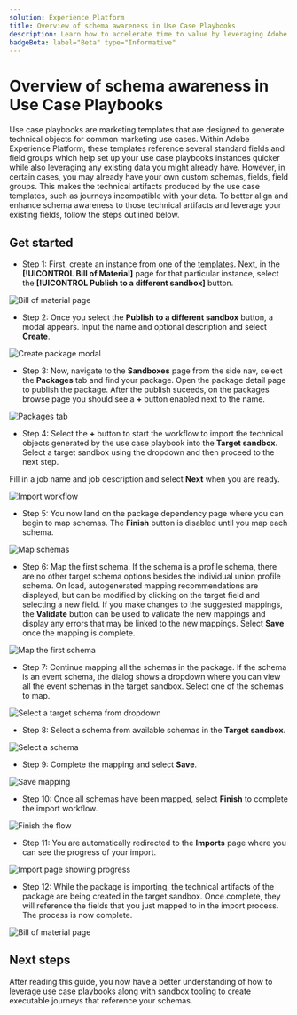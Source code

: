 ```yaml
---
solution: Experience Platform
title: Overview of schema awareness in Use Case Playbooks
description: Learn how to accelerate time to value by leveraging Adobe standard fields and field groups
badgeBeta: label="Beta" type="Informative"
---
```


# Overview of schema awareness in Use Case Playbooks

Use case playbooks are marketing templates that are designed to generate technical objects for common marketing use cases. Within Adobe Experience Platform, these templates reference several standard fields and field groups which help set up your use case playbooks instances quicker while also leveraging any existing data you might already have. However, in certain cases, you may already have your own custom schemas, fields, field groups. This makes the technical artifacts produced by the use case templates, such as journeys incompatible with your data. To better align and enhance schema awareness to those technical artifacts and leverage your existing fields, follow the steps outlined below.

## Get started

* Step 1: First, create an instance from one of the [templates](../playbooks/create-share-reuse.md). Next, in the **[!UICONTROL Bill of Material]** page for that particular instance, select the **[!UICONTROL Publish to a different sandbox]** button.

![Bill of material page](/help/use-case-playbooks/assets/playbooks/data-awareness/bill-of-material.png)

* Step 2: Once you select the **Publish to a different sandbox** button, a modal appears. Input the name and optional description and select **Create**.

![Create package modal](/help/use-case-playbooks/assets/playbooks/data-awareness/create-package-modal.png)

* Step 3: Now, navigate to the **Sandboxes** page from the side nav, select the **Packages** tab and find your package. Open the package detail page to publish the package. After the publish suceeds, on the packages browse page you should see a **+** button enabled next to the name.

![Packages tab](/help/use-case-playbooks/assets/playbooks/data-awareness/packages.png)

* Step 4: Select the **+** button to start the workflow to import the technical objects generated by the use case playbook into the **Target sandbox**. Select a target sandbox using the dropdown and then proceed to the next step.

Fill in a job name and job description and select **Next** when you are ready.

![Import workflow](/help/use-case-playbooks/assets/playbooks/data-awareness/import-package-import-settings.png)

* Step 5: You now land on the package dependency page where you can begin to map schemas. The **Finish** button is disabled until you map each schema.

![Map schemas](/help/use-case-playbooks/assets/playbooks/data-awareness/import-package-view-dependencies.png)

* Step 6: Map the first schema. If the schema is a profile schema, there are no other target schema options besides the individual union profile schema. On load, autogenerated mapping recommendations are displayed, but can be modified by clicking on the target field and selecting a new field. If you make changes to the suggested mappings, the **Validate** button can be used to validate the new mappings and display any errors that may be linked to the new mappings. Select **Save** once the mapping is complete.

![Map the first schema](/help/use-case-playbooks/assets/playbooks/data-awareness/map-to-existing-fields.png)

* Step 7: Continue mapping all the schemas in the package. If the schema is an event schema, the dialog shows a dropdown where you can view all the event schemas in the target sandbox. Select one of the schemas to map.

![Select a target schema from dropdown](/help/use-case-playbooks/assets/playbooks/data-awareness/map-to-event-schema.png)

* Step 8: Select a schema from available schemas in the **Target sandbox**.

![Select a schema](/help/use-case-playbooks/assets/playbooks/data-awareness/map-to-available-schemas.png)

* Step 9: Complete the mapping and select **Save**.

![Save mapping](/help/use-case-playbooks/assets/playbooks/data-awareness/map-to-existing-modal.png)

* Step 10: Once all schemas have been mapped, select **Finish** to complete the import workflow.

![Finish the flow](/help/use-case-playbooks/assets/playbooks/data-awareness/complete-flow.png)

* Step 11: You are automatically redirected to the **Imports** page where you can see the progress of your import.

![Import page showing progress](/help/use-case-playbooks/assets/playbooks/data-awareness/import-progress.png)

* Step 12: While the package is importing, the technical artifacts of the package are being created in the target sandbox. Once complete, they will reference the fields that you just mapped to in the import process. The process is now complete.

![Bill of material page](/help/use-case-playbooks/assets/playbooks/data-awareness/packages.png)

## Next steps

After reading this guide, you now have a better understanding of how to leverage use case playbooks along with sandbox tooling to create executable journeys that reference your schemas.